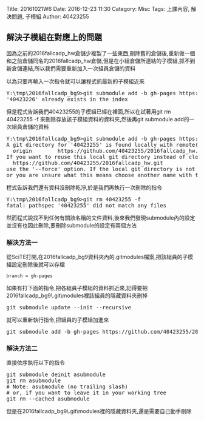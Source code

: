 Title: 20161021W6
Date: 2016-12-23 11:30
Category: Misc
Tags: 上課內容, 解決問題, 子模組
Author: 40423255

<h2>解決子模組在對應上的問題</h2>
<p>因為之前的2016fallcadp_hw倉儲少複製了一些東西,刪除舊的倉儲後,重新做一個和之前倉儲同名的2016fallcadp_hw倉儲,但是在小組倉儲所連結的子模組,抓不到新倉儲連結,所以我們需要重新加入一次組員倉儲的資料</p>
<p>以為只要再輸入一次指令就可以讓程式抓最新的子模組近來</p>
<pre>
Y:\tmp\2016fallcadp_bg9>git submodule add -b gh-pages https://github.com/40423255/2016fallcadp_hw.git 40423255
'40423226' already exists in the index
</pre>

<p>但是程式告訴我們40423255的子模組已經在裡面,所以在試著用git rm 40423255 -f 來刪除存放該子模組資料的資料夾,然後再git submodule add的一次組員倉儲的資料</p>
<pre>
Y:\tmp\2016fallcadp_bg9>git submodule add -b gh-pages https://github.com/40423255/2016fallcadp_hw.git 40423226
A git directory for '40423255' is found locally with remote(s):
  origin        https://github.com/40423255/2016fallcadp_hw.git
If you want to reuse this local git directory instead of cloning again from
  https://github.com/40423255/2016fallcadp_hw.git
use the '--force' option. If the local git directory is not the correct repo
or you are unsure what this means choose another name with the '--name' option.
</pre>

<p>程式告訴我們還有資料沒刪除乾淨,於是我們再執行一次刪除的指令</p>
<pre>
Y:\tmp\2016fallcadp_bg9>git rm 40423255 -f
fatal: pathspec '40423255' did not match any files
</pre>

<p>然而程式說找不到任何有關該名稱的文件資料,後來我們發現submodule內的設定並沒有也因此刪除,要刪除submodule的設定有兩個方法</p>

<h3>解決方法一</h3>
<p>從SciTE打開,在2016fallcadp_bg9資料夾內的.gitmodules檔案,把該組員的子模組設定刪除後就可以存檔</p>

	branch = gh-pages
</pre>

<p>如果有打下面的指令,把各組員子模組的資料抓近來,記得要把2016fallcadp_bg9\.git\modules裡該組員的隱藏資料夾刪掉</p>
<pre>
git submodule update --init --recursive
</pre>

<p>就可以重新執行指令,把組員的子模組加進來</p>
<pre>
git submodule add -b gh-pages https://github.com/40423255/2016fallcadp_hw.git 40423226
</pre>
<h3>解決方法二</h3>
<p>直接依序執行以下的指令</p>
<pre>
git submodule deinit asubmodule    
git rm asubmodule
# Note: asubmodule (no trailing slash)
# or, if you want to leave it in your working tree
git rm --cached asubmodule
</pre>
<p>但是在2016fallcadp_bg9\.git\modules裡的隱藏資料夾,還是需要自己動手刪除</p>